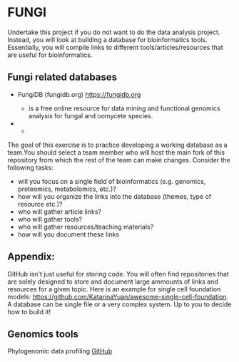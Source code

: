 # FUNGI

Undertake this project if you do not want to do the data analysis project. Instead, you will look at building a database for bioinformatics tools. Essentially, you will compile links to different tools/articles/resources that are useful for bioinformatics.
## Fungi related databases
- FungiDB (fungidb.org) https://fungidb.org
  - is a free online resource for data mining and functional genomics analysis for fungal and oomycete species.
 
- -
The goal of this exercise is to practice developing a working database
as a team.You should select a team member who will host the main fork of
this repository from which the rest of the team can make changes.
Consider the following tasks:

- will you focus on a single field of bioinformatics (e.g. genomics, proteomics, metabolomics, etc.)?
- how will you organize the links into the database (themes, type of resource etc.)?
- who will gather article links?
- who will gather tools?
- who will gather resources/teaching materials?
- how will you document these links

## Appendix:

GitHub isn't just useful for storing code. You will often find repositories that are solely designed to store and document large ammounts of links and resources for a given topic. Here is an example for single cell foundation models: https://github.com/KatarinaYuan/awesome-single-cell-foundation. A database can be single file or a very complex system. Up to you to decide how to build it! 


## Genomics tools

Phylogenomic data profiling [GitHub](https://github.com/stajichlab/PHYling)
